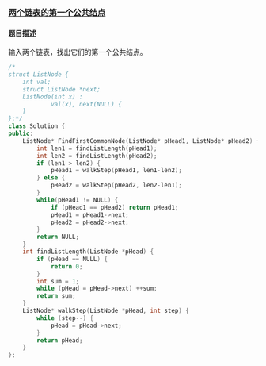 ### [两个链表的第一个公共结点](https://www.nowcoder.com/practice/6ab1d9a29e88450685099d45c9e31e46?tpId=13&tqId=11189&tPage=2&rp=4&ru=%2Fta%2Fcoding-interviews&qru=%2Fta%2Fcoding-interviews%2Fquestion-ranking)
#### 题目描述
输入两个链表，找出它们的第一个公共结点。
```c++
/*
struct ListNode {
	int val;
	struct ListNode *next;
	ListNode(int x) :
			val(x), next(NULL) {
	}
};*/
class Solution {
public:
    ListNode* FindFirstCommonNode(ListNode* pHead1, ListNode* pHead2) {
        int len1 = findListLength(pHead1);
        int len2 = findListLength(pHead2);
        if (len1 > len2) {
            pHead1 = walkStep(pHead1, len1-len2);
        } else {
            pHead2 = walkStep(pHead2, len2-len1);
        }
        while(pHead1 != NULL) {
            if (pHead1 == pHead2) return pHead1;
            pHead1 = pHead1->next;
            pHead2 = pHead2->next;
        }
        return NULL;
    }
    int findListLength(ListNode *pHead) {
        if (pHead == NULL) {
            return 0;
        }
        int sum = 1;
        while (pHead = pHead->next) ++sum;
        return sum;
    }
    ListNode* walkStep(ListNode *pHead, int step) {
        while (step--) {
            pHead = pHead->next;
        }
        return pHead;
    }
};
```